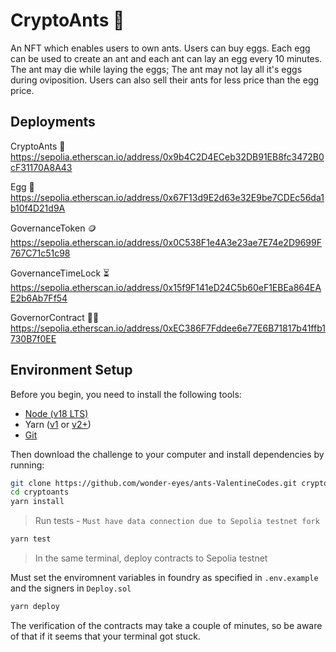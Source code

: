 # CryptoAnts 🐜

An NFT which enables users to own ants. Users can buy eggs. Each egg can be used to create an ant and each ant can lay an egg every 10 minutes. The ant may die while laying the eggs; The ant may not lay all it's eggs during oviposition. Users can also sell their ants for less price than the egg price.

## Deployments

CryptoAnts 🐜 https://sepolia.etherscan.io/address/0x9b4C2D4ECeb32DB91EB8fc3472B0cF31170A8A43

Egg 🥚 https://sepolia.etherscan.io/address/0x67F13d9E2d63e32E9be7CDEc56da1b10f4D21d9A

GovernanceToken 🪙
 https://sepolia.etherscan.io/address/0x0C538F1e4A3e23ae7E74e2D9699F767C71c51c98

GovernanceTimeLock ⏳
 https://sepolia.etherscan.io/address/0x15f9F141eD24C5b60eF1EBEa864EAE2b6Ab7Ff54

GovernorContract 🧑‍⚖️ https://sepolia.etherscan.io/address/0xEC386F7Fddee6e77E6B71817b41ffb1730B7f0EE

## Environment Setup

Before you begin, you need to install the following tools:

- [Node (v18 LTS)](https://nodejs.org/en/download/)
- Yarn ([v1](https://classic.yarnpkg.com/en/docs/install/) or [v2+](https://yarnpkg.com/getting-started/install))
- [Git](https://git-scm.com/downloads)

Then download the challenge to your computer and install dependencies by running:

```sh
git clone https://github.com/wonder-eyes/ants-ValentineCodes.git cryptoants
cd cryptoants
yarn install
```

> Run tests - `Must have data connection due to Sepolia testnet fork`

```sh
yarn test
```

> In the same terminal, deploy contracts to Sepolia testnet

Must set the enviromnent variables in foundry as specified in `.env.example` and the signers in `Deploy.sol`

```sh
yarn deploy
```

The verification of the contracts may take a couple of minutes, so be aware of that if it seems that your terminal got stuck.